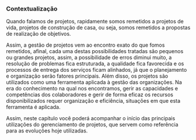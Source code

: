 ### **Contextualização**

Quando falamos de projetos, rapidamente somos remetidos a projetos de vida, projetos de construção de casa, ou seja, somos remetidos a propostas de realização de objetivos.

Assim, a gestão de projetos vem ao encontro exato do que fomos remetidos, afinal, cada uma destas possibilidades tratadas são pequenos ou grandes projetos, assim, a possibilidade de erros diminui muito, a resolução de problemas fica estruturada, a qualidade fica favorecida e os processos de entrega dos serviços ficam alinhados, já que o planejamento e organização serão fatores principais. Além disso, os projetos são utilizados como uma ferramenta aplicada à gestão das organizações. Na era do conhecimento na qual nos encontramos, gerir as capacidades e competências dos colaboradores e gerir de forma eficaz os recursos disponibilizados requer organização e eficiência, situações em que esta ferramenta é aplicada.

Assim, neste capítulo você poderá acompanhar o início das principais utilizações do gerenciamento de projetos, que servem como referência para as evoluções hoje utilizadas.